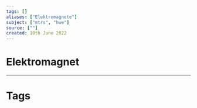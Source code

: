 ```yaml
---
tags: []
aliases: ["Elektromagnete"]
subject: ["mtrs", "hwe"]
source: [""]
created: 10th June 2022
---
```


# Elektromagnet

---
# Tags